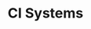 ---
title: CI Systems
linktitle: CI Systems
no_list: false
categories: ["Integrations", "Features", "Concepts"]
tags: ["CI Systems"]
description: >
   This section contains guides for integrating CI systems such as GitHub, GitLab, and Bitbucket.
---